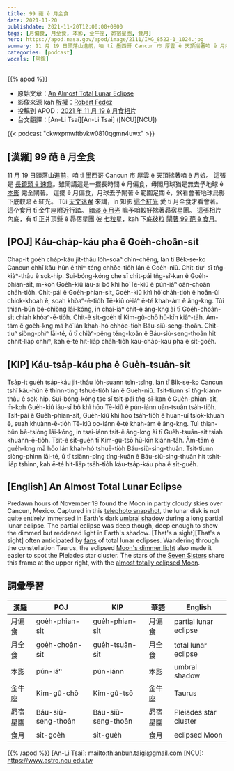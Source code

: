 ```yaml
---
title: 99 葩 ê 月全食
date: 2021-11-20
publishdate: 2021-11-20T12:00:00+0800
tags: [月偏食, 月全食, 本影, 金牛座, 昴宿星團, 食月]
hero: https://apod.nasa.gov/apod/image/2111/IMG_8522-1_1024.jpg
summary: 11 月 19 日頭落山進前，咱 tī 墨西哥 Cancun 市 厚雲 ê 天頂揣著咱 ê 月娘。
categories: [podcast]
vocals: [阿錕]
---
```


{{% apod %}}

- 原始文章：[An Almost Total Lunar Eclipse](https://apod.nasa.gov/apod/ap211120.html)
- 影像來源 kah [版權][copyright]：[Robert Fedez](https://www.facebook.com/RobertFedezPhoto/)
- 投稿到 APOD：[2021 年 11 月 19 ê 月食相片](https://www.facebook.com/media/set/?set=a.4165400376897483&type=3)
- 台文翻譯：[An-Li Tsai][An-Li Tsai] ([NCU][NCU])

{{< podcast "ckwxpmwftbvkw0810qgmn4uwx" >}}

## [漢羅] 99 葩 ê 月全食
11 月 19 日頭落山進前，咱 tī 墨西哥 Cancun 市 厚雲 ê 天頂揣著咱 ê 月娘。
這張是 [長鏡頭 ê 速翕][telephoto snapshot]。雖罔講這是一擺長時間 ê 月偏食，毋閣月球猶是無去予地球 ê [本影][umbral shadow] 完全閘著。
這擺 ê 月偏食，月球去予閘著 ê 範圍足闊 ê，煞看會著地球烏影下底較暗 ê 紅光。
Tùi [天文迷眾][fans] 來講，in 知影 [這个紅光][That's a sight t] 愛 tī 月全食才看會著。
這个食月 tī 金牛座附近行踏。
[暗淡 ê 月光][Moon's dimmer light] 嘛予咱較好揣著昴宿星團。
這張相片內底，有 tī 正爿頂懸 ê 昴宿星團 彼 [七粒星][Seven Sisters]，kah 下底彼粒 [閘著 99 葩 ê 食月][almost totally eclipsed Moon]。


## [POJ] Káu-cha̍p-káu pha ê Goe̍h-choân-si̍t
Cha̍p-it goe̍h cha̍p-káu ji̍t-thâu lo̍h-soaⁿ chìn-chêng, lán tī Be̍k-se-ko Cancun chhī kāu-hûn ê thiⁿ-téng chhōe-tio̍h lán ê Goe̍h-niû.
Chit-tiuⁿ sī tn̂g-kiàⁿ-thâu ê sok-hip.
Sui-bóng-kóng che sī chi̍t-pái tn̂g-sî-kan ê Goe̍h-phian-si̍t, m̄-koh Goe̍h-kiû iáu-sī bô khì hō͘ Tē-kiû ê pún-iáⁿ oân-choân cha̍h-tio̍h.
Chi̍t-pái ê Goe̍h-phian-si̍t, Goe̍h-kiû khì hō͘ cha̍h-tio̍h ê hoān-ûi chiok-khoah ê, soah khòaⁿ-ē-tio̍h Tē-kiû o͘-iáⁿ ē-té khah-àm ê âng-kng.
Tùi thian-bûn bê-chiòng lâi-kóng, in chai-iáⁿ chit-ê âng-kng ài tī Goe̍h-choân-si̍t chiah khòaⁿ-ē-tio̍h.
Chit-ê si̍t-goe̍h tī Kim-gû-chō hū-kīn kiâⁿ-ta̍h.
Àm-tām ê goe̍h-kng mā hō͘ lán khah-hó chhōe-tio̍h Báu-siù-seng-thoân.
Chit-tiuⁿ siòng-phìⁿ lāi-té, ū tī chiàⁿ-pêng téng-koân ê Báu-siù-seng-thoân hit chhit-lia̍p chhiⁿ, kah ē-té hit-lia̍p cha̍h-tio̍h káu-cha̍p-káu pha ê si̍t-goe̍h.

## [KIP] Káu-tsa̍p-káu pha ê Gue̍h-tsuân-si̍t
Tsa̍p-it gue̍h tsa̍p-káu ji̍t-thâu lo̍h-suann tsìn-tsîng, lán tī Bi̍k-se-ko Cancun tshī kāu-hûn ê thinn-tíng tshuē-tio̍h lán ê Gue̍h-niû.
Tsit-tiunn sī tn̂g-kiànn-thâu ê sok-hip.
Sui-bóng-kóng tse sī tsi̍t-pái tn̂g-sî-kan ê Gue̍h-phian-si̍t, m̄-koh Gue̍h-kiû iáu-sī bô khì hōo Tē-kiû ê pún-iánn uân-tsuân tsa̍h-tio̍h.
Tsi̍t-pái ê Gue̍h-phian-si̍t, Gue̍h-kiû khì hōo tsa̍h-tio̍h ê huān-uî tsiok-khuah ê, suah khuànn-ē-tio̍h Tē-kiû oo-iánn ē-té khah-àm ê âng-kng.
Tuì thian-bûn bê-tsiòng lâi-kóng, in tsai-iánn tsit-ê âng-kng ài tī Gue̍h-tsuân-si̍t tsiah khuànn-ē-tio̍h.
Tsit-ê si̍t-gue̍h tī Kim-gû-tsō hū-kīn kiânn-ta̍h.
Àm-tām ê gue̍h-kng mā hōo lán khah-hó tshuē-tio̍h Báu-siù-sing-thuân.
Tsit-tiunn siòng-phìnn lāi-té, ū tī tsiànn-pîng tíng-kuân ê Báu-siù-sing-thuân hit tshit-lia̍p tshinn, kah ē-té hit-lia̍p tsa̍h-tio̍h káu-tsa̍p-káu pha ê si̍t-gue̍h.

## [English] An Almost Total Lunar Eclipse

Predawn hours of November 19 found the Moon in partly cloudy skies over Cancun, Mexico.
Captured in this [telephoto snapshot][telephoto snapshot], the lunar disk is not quite entirely immersed in Earth's dark [umbral shadow][umbral shadow] during a long partial lunar eclipse.
The partial eclipse was deep though, deep enough to show the dimmed but reddened light in Earth's shadow.
[That's a sight][That's a sight] often anticipated by [fans][fans] of total lunar eclipses.
Wandering through the constellation Taurus, the eclipsed [Moon's dimmer light][Moon's dimmer light] also made it easier to spot the Pleiades star cluster.
The stars of the [Seven Sisters][Seven Sisters] share this frame at the upper right, with the [almost totally eclipsed Moon][almost totally eclipsed Moon].


## 詞彙學習

|漢羅|POJ|KIP|華語|English|
|-|-|-|-|-|
|月偏食|goe̍h-phian-si̍t|gue̍h-phian-si̍t|月偏食|partial lunar eclipse|
|月全食|goe̍h-choân-si̍t|gue̍h-tsuân-si̍t|月全食|total lunar eclipse|
|本影|pún-iáⁿ|pún-iánn|本影|umbral shadow|
|金牛座|Kim-gû-chō|Kim-gû-tsō|金牛座|Taurus|
|昴宿星團|Báu-siù-seng-thoân|Báu-siù-seng-thoân|昴宿星團|Pleiades star cluster|
|食月|si̍t-goe̍h|si̍t-gue̍h|食月|eclipsed Moon|

{{% /apod %}}
[An-Li Tsai]: mailto:thianbun.taigi@gmail.com
[NCU]: https://www.astro.ncu.edu.tw

[copyright]: https://apod.nasa.gov/apod/fap/lib/about_apod.html#srapply

[telephoto snapshot]:https://www.facebook.com/photo/?fbid=386569949753618&set=a.191806399229975
[umbral shadow]:https://apod.nasa.gov/apod/ap190126.html
[That's a sight e]:https://apod.nasa.gov/apod/ap210528.html
[That's a sight t]:https://apod.tw/daily/20210528/
[fans]:https://apod.nasa.gov/apod/ap210604.html
[Moon's dimmer light]:https://apod.nasa.gov/apod/ap211118.html
[Seven Sisters]:https://apod.nasa.gov/apod/ap191107.html
[almost totally eclipsed Moon]:https://moon.nasa.gov/news/168/an-almost-total-lunar-eclipse/
